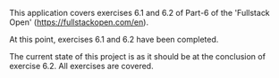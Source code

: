 This application covers exercises 6.1 and 6.2 of Part-6 of the 'Fullstack Open' (https://fullstackopen.com/en).

At this point, exercises 6.1 and 6.2 have been completed.

The current state of this project is as it should be at the conclusion of exercise 6.2. All exercises are covered.